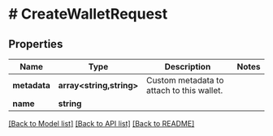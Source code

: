 # # CreateWalletRequest

## Properties

Name | Type | Description | Notes
------------ | ------------- | ------------- | -------------
**metadata** | **array<string,string>** | Custom metadata to attach to this wallet. |
**name** | **string** |  |

[[Back to Model list]](../../README.md#models) [[Back to API list]](../../README.md#endpoints) [[Back to README]](../../README.md)
